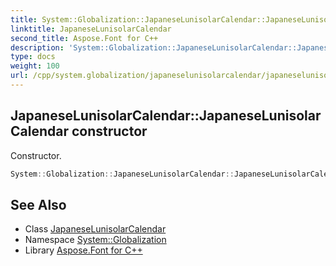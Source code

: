 ```yaml
---
title: System::Globalization::JapaneseLunisolarCalendar::JapaneseLunisolarCalendar constructor
linktitle: JapaneseLunisolarCalendar
second_title: Aspose.Font for C++
description: 'System::Globalization::JapaneseLunisolarCalendar::JapaneseLunisolarCalendar constructor. Constructor in C++.'
type: docs
weight: 100
url: /cpp/system.globalization/japaneselunisolarcalendar/japaneselunisolarcalendar/
---
```

## JapaneseLunisolarCalendar::JapaneseLunisolarCalendar constructor


Constructor.

```cpp
System::Globalization::JapaneseLunisolarCalendar::JapaneseLunisolarCalendar()
```

## See Also

* Class [JapaneseLunisolarCalendar](../)
* Namespace [System::Globalization](../../)
* Library [Aspose.Font for C++](../../../)
